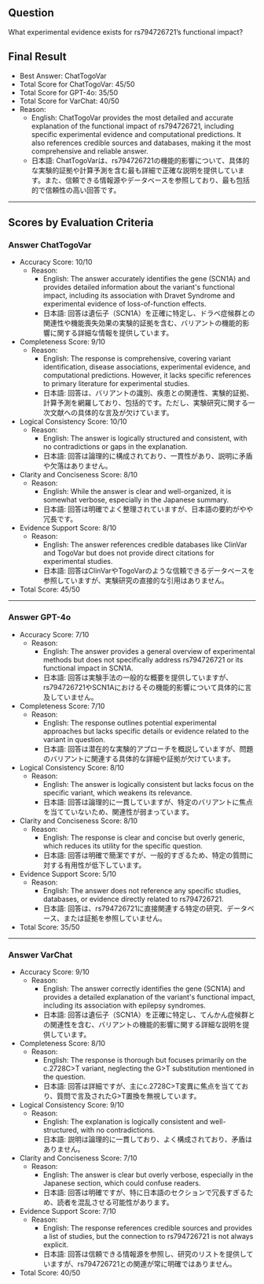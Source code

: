 ## Question

What experimental evidence exists for rs794726721’s functional impact?

## Final Result

- Best Answer: ChatTogoVar
- Total Score for ChatTogoVar: 45/50
- Total Score for GPT-4o: 35/50
- Total Score for VarChat: 40/50
- Reason:
  - English: ChatTogoVar provides the most detailed and accurate explanation of the functional impact of rs794726721, including specific experimental evidence and computational predictions. It also references credible sources and databases, making it the most comprehensive and reliable answer.
  - 日本語: ChatTogoVarは、rs794726721の機能的影響について、具体的な実験的証拠や計算予測を含む最も詳細で正確な説明を提供しています。また、信頼できる情報源やデータベースを参照しており、最も包括的で信頼性の高い回答です。

---

## Scores by Evaluation Criteria

### Answer ChatTogoVar
- Accuracy Score: 10/10
  - Reason: 
    - English: The answer accurately identifies the gene (SCN1A) and provides detailed information about the variant's functional impact, including its association with Dravet Syndrome and experimental evidence of loss-of-function effects.
    - 日本語: 回答は遺伝子（SCN1A）を正確に特定し、ドラベ症候群との関連性や機能喪失効果の実験的証拠を含む、バリアントの機能的影響に関する詳細な情報を提供しています。
- Completeness Score: 9/10
  - Reason: 
    - English: The response is comprehensive, covering variant identification, disease associations, experimental evidence, and computational predictions. However, it lacks specific references to primary literature for experimental studies.
    - 日本語: 回答は、バリアントの識別、疾患との関連性、実験的証拠、計算予測を網羅しており、包括的です。ただし、実験研究に関する一次文献への具体的な言及が欠けています。
- Logical Consistency Score: 10/10
  - Reason: 
    - English: The answer is logically structured and consistent, with no contradictions or gaps in the explanation.
    - 日本語: 回答は論理的に構成されており、一貫性があり、説明に矛盾や欠落はありません。
- Clarity and Conciseness Score: 8/10
  - Reason: 
    - English: While the answer is clear and well-organized, it is somewhat verbose, especially in the Japanese summary.
    - 日本語: 回答は明確でよく整理されていますが、日本語の要約がやや冗長です。
- Evidence Support Score: 8/10
  - Reason: 
    - English: The answer references credible databases like ClinVar and TogoVar but does not provide direct citations for experimental studies.
    - 日本語: 回答はClinVarやTogoVarのような信頼できるデータベースを参照していますが、実験研究の直接的な引用はありません。
- Total Score: 45/50

---

### Answer GPT-4o
- Accuracy Score: 7/10
  - Reason: 
    - English: The answer provides a general overview of experimental methods but does not specifically address rs794726721 or its functional impact in SCN1A.
    - 日本語: 回答は実験手法の一般的な概要を提供していますが、rs794726721やSCN1Aにおけるその機能的影響について具体的に言及していません。
- Completeness Score: 7/10
  - Reason: 
    - English: The response outlines potential experimental approaches but lacks specific details or evidence related to the variant in question.
    - 日本語: 回答は潜在的な実験的アプローチを概説していますが、問題のバリアントに関連する具体的な詳細や証拠が欠けています。
- Logical Consistency Score: 8/10
  - Reason: 
    - English: The answer is logically consistent but lacks focus on the specific variant, which weakens its relevance.
    - 日本語: 回答は論理的に一貫していますが、特定のバリアントに焦点を当てていないため、関連性が弱まっています。
- Clarity and Conciseness Score: 8/10
  - Reason: 
    - English: The response is clear and concise but overly generic, which reduces its utility for the specific question.
    - 日本語: 回答は明確で簡潔ですが、一般的すぎるため、特定の質問に対する有用性が低下しています。
- Evidence Support Score: 5/10
  - Reason: 
    - English: The answer does not reference any specific studies, databases, or evidence directly related to rs794726721.
    - 日本語: 回答は、rs794726721に直接関連する特定の研究、データベース、または証拠を参照していません。
- Total Score: 35/50

---

### Answer VarChat
- Accuracy Score: 9/10
  - Reason: 
    - English: The answer correctly identifies the gene (SCN1A) and provides a detailed explanation of the variant's functional impact, including its association with epilepsy syndromes.
    - 日本語: 回答は遺伝子（SCN1A）を正確に特定し、てんかん症候群との関連性を含む、バリアントの機能的影響に関する詳細な説明を提供しています。
- Completeness Score: 8/10
  - Reason: 
    - English: The response is thorough but focuses primarily on the c.2728C>T variant, neglecting the G>T substitution mentioned in the question.
    - 日本語: 回答は詳細ですが、主にc.2728C>T変異に焦点を当てており、質問で言及されたG>T置換を無視しています。
- Logical Consistency Score: 9/10
  - Reason: 
    - English: The explanation is logically consistent and well-structured, with no contradictions.
    - 日本語: 説明は論理的に一貫しており、よく構成されており、矛盾はありません。
- Clarity and Conciseness Score: 7/10
  - Reason: 
    - English: The answer is clear but overly verbose, especially in the Japanese section, which could confuse readers.
    - 日本語: 回答は明確ですが、特に日本語のセクションで冗長すぎるため、読者を混乱させる可能性があります。
- Evidence Support Score: 7/10
  - Reason: 
    - English: The response references credible sources and provides a list of studies, but the connection to rs794726721 is not always explicit.
    - 日本語: 回答は信頼できる情報源を参照し、研究のリストを提供していますが、rs794726721との関連が常に明確ではありません。
- Total Score: 40/50